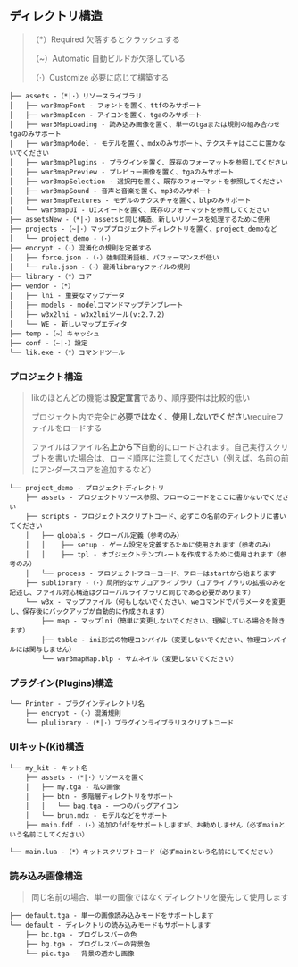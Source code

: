 ## ディレクトリ構造

> （*）Required 欠落するとクラッシュする
>
> （~）Automatic 自動ビルドが欠落している
>
> （·）Customize 必要に応じて構築する

```text
├── assets -（*|·）リソースライブラリ
│   ├── war3mapFont - フォントを置く、ttfのみサポート
│   ├── war3mapIcon - アイコンを置く、tgaのみサポート
│   ├── war3MapLoading - 読み込み画像を置く、単一のtgaまたは規則の組み合わせtgaのみサポート
│   ├── war3mapModel - モデルを置く、mdxのみサポート、テクスチャはここに置かないでください
│   ├── war3mapPlugins - プラグインを置く、既存のフォーマットを参照してください
│   ├── war3mapPreview - プレビュー画像を置く、tgaのみサポート
│   ├── war3mapSelection - 選択円を置く、既存のフォーマットを参照してください
│   ├── war3mapSound - 音声と音楽を置く、mp3のみサポート
│   ├── war3mapTextures - モデルのテクスチャを置く、blpのみサポート
│   └── war3mapUI - UIスイートを置く、既存のフォーマットを参照してください
├── assetsNew -（*|·）assetsと同じ構造、新しいリソースを処理するために使用
├── projects -（~|·）マッププロジェクトディレクトリを置く、project_demoなど
│   └── project_demo -（·）
├── encrypt -（·）混淆化の規則を定義する
│   ├── force.json -（·）強制混淆語根、パフォーマンスが低い
│   └── rule.json -（·）混淆libraryファイルの規則
├── library -（*）コア
├── vendor -（*）
│   ├── lni - 重要なマップデータ
│   ├── models - modelコマンドマップテンプレート
│   ├── w3x2lni - w3x2lniツール(v:2.7.2)
│   └── WE - 新しいマップエディタ
├── temp -（~）キャッシュ
├── conf -（~|·）設定
└── lik.exe -（*）コマンドツール
```

### プロジェクト構造

> likのほとんどの機能は**設定宣言**であり、順序要件は比較的低い
>
> プロジェクト内で完全に**必要ではなく**、**使用しないでください**requireファイルをロードする
>
> ファイルはファイル名**上から下**自動的にロードされます。自己実行スクリプトを書いた場合は、ロード順序に注意してください（例えば、名前の前にアンダースコアを追加するなど）

```
└── project_demo - プロジェクトディレクトリ
    ├── assets - プロジェクトリソース参照、フローのコードをここに書かないでください
    ├── scripts - プロジェクトスクリプトコード、必ずこの名前のディレクトリに書いてください
    │   ├── globals - グローバル定義（参考のみ）
    │   │    ├── setup - ゲーム設定を定義するために使用されます（参考のみ）
    │   │    ├── tpl - オブジェクトテンプレートを作成するために使用されます（参考のみ）
    │   └── process - プロジェクトフローコード、フローはstartから始まります
    ├── sublibrary -（·）局所的なサブコアライブラリ（コアライブラリの拡張のみを記述し、ファイル対応構造はグローバルライブラリと同じである必要があります）
    └── w3x - マップファイル（何もしないでください、weコマンドでパラメータを変更し、保存後にバックアップが自動的に作成されます）
        ├── map - マップlni（簡単に変更しないでください、理解している場合を除きます）
        ├── table - ini形式の物理コンパイル（変更しないでください、物理コンパイルには関与しません）
        └── war3mapMap.blp - サムネイル（変更しないでください）
```

### プラグイン(Plugins)構造

```
└── Printer - プラグインディレクトリ名
    ├── encrypt -（·）混淆規則
    └── plulibrary -（*|·）プラグインライブラリスクリプトコード
```

### UIキット(Kit)構造

```
└── my_kit - キット名
    ├── assets -（*|·）リソースを置く
    │   ├── my.tga - 私の画像
    │   ├── btn - 多階層ディレクトリをサポート
    │   │   └── bag.tga - 一つのバッグアイコン
    │   └── brun.mdx - モデルなどをサポート
    ├── main.fdf -（·）追加のfdfをサポートしますが、お勧めしません（必ずmainという名前にしてください）
    └── main.lua -（*）キットスクリプトコード（必ずmainという名前にしてください）
```

### 読み込み画像構造

> 同じ名前の場合、単一の画像ではなくディレクトリを優先して使用します

```
├── default.tga - 単一の画像読み込みモードをサポートします
└── default - ディレクトリの読み込みモードもサポートします
    ├── bc.tga - プログレスバーの色
    ├── bg.tga - プログレスバーの背景色
    └── pic.tga - 背景の透かし画像
